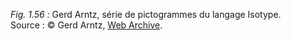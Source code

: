 *Fig. 1.56 :* Gerd Arntz, série de pictogrammes du langage Isotype.  
Source : © Gerd Arntz, [Web Archive](http://www.gerdarntz.org/isotype).